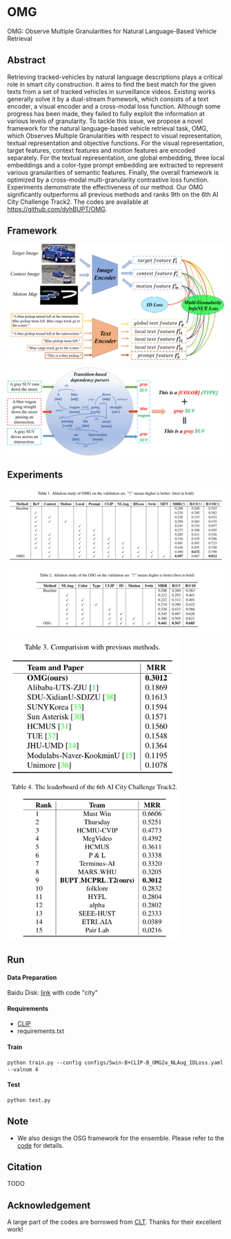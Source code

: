 # OMG

OMG: Observe Multiple Granularities for Natural Language-Based Vehicle Retrieval

## Abstract

Retrieving tracked-vehicles by natural language descriptions plays a critical role in smart city construction. It aims to find the best match for the given texts from a set of tracked vehicles in surveillance videos. Existing works generally solve it by a dual-stream framework, which consists of a text encoder, a visual encoder and a cross-modal loss function. Although some progress has been made, they failed to fully exploit the information at various levels of granularity. To tackle this issue, we propose a novel framework for the natural language-based vehicle retrieval task, OMG, which Observes Multiple Granularities with respect to visual representation, textual representation and objective functions. For the visual representation, target features, context features and motion features are encoded separately. For the textual representation, one global embedding, three local embeddings and a color-type prompt embedding are extracted to represent various granularities of semantic features. Finally, the overall framework is optimized by a cross-modal multi-granularity contrastive loss function. Experiments demonstrate the effectiveness of our method. Our OMG significantly outperforms all previous methods and ranks 9th on the 6th AI City Challenge Track2. The codes are available at https://github.com/dyhBUPT/OMG.

## Framework

![OMG_framework](assets/OMG_framework.png)

![Prompt](assets/Prompt.png)

## Experiments

![image-20220412190740408](assets/ablation1.png)

![image-20220412190756155](assets/ablation2.png)

<img src="assets/comparison1.png" width="400px"><img src="assets/comparison2.png" width="400px">

## Run

#### Data Preparation

Baidu Disk: [link](https://pan.baidu.com/s/1rxmlk-XZVTi5tjKOHTRAXg) with code "city"

#### Requirements

- [CLIP](https://github.com/openai/CLIP)
- requirements.txt

#### Train

```shell
python train.py --config configs/Swin-B+CLIP-B_OMG2a_NLAug_IDLoss.yaml --valnum 4
```

#### Test

```shell
python test.py
```

## Note

- We also design the OSG framework for the ensemble. Please refer to the [code](https://github.com/binging512/AICity2022Track2-OSG) for details.

## Citation

TODO

## Acknowledgement

A large part of the codes are borrowed from [CLT](https://github.com/ShuaiBai623/AIC2021-T5-CLV). Thanks for their excellent work!
